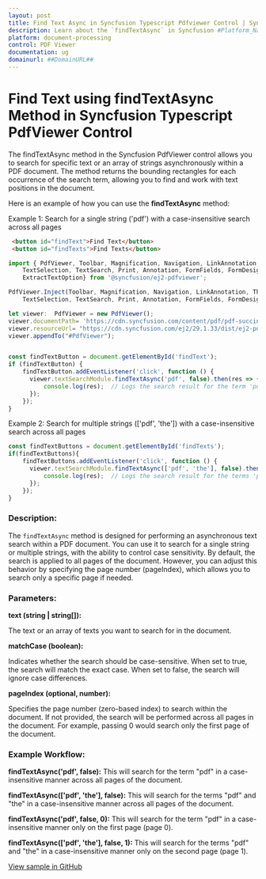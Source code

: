```yaml
---
layout: post
title: Find Text Async in Syncfusion Typescript Pdfviewer Control | Syncfusion
description: Learn about the `findTextAsync` in Syncfusion #Platform_Name## Pdfviewer control of Syncfusion Essential JS 2 and more.
platform: document-processing
control: PDF Viewer
documentation: ug
domainurl: ##DomainURL##
---
```



# Find Text using findTextAsync Method in Syncfusion Typescript PdfViewer Control

The findTextAsync method in the Syncfusion PdfViewer control allows you to search for specific text or an array of strings asynchronously within a PDF document. The method returns the bounding rectangles for each occurrence of the search term, allowing you to find and work with text positions in the document.

Here is an example of how you can use the **findTextAsync** method:

Example 1: Search for a single string ('pdf') with a case-insensitive search across all pages

```html
 <button id="findText">Find Text</button>
 <button id="findTexts">Find Texts</button>
```
```ts
import { PdfViewer, Toolbar, Magnification, Navigation, LinkAnnotation, ThumbnailView, BookmarkView,
    TextSelection, TextSearch, Print, Annotation, FormFields, FormDesigner, PageOrganizer,
    ExtractTextOption} from '@syncfusion/ej2-pdfviewer';

PdfViewer.Inject(Toolbar, Magnification, Navigation, LinkAnnotation, ThumbnailView, BookmarkView,
    TextSelection, TextSearch, Print, Annotation, FormFields, FormDesigner, PageOrganizer);

let viewer:  PdfViewer = new PdfViewer();
viewer.documentPath= 'https://cdn.syncfusion.com/content/pdf/pdf-succinctly.pdf';
viewer.resourceUrl= "https://cdn.syncfusion.com/ej2/29.1.33/dist/ej2-pdfviewer-lib";
viewer.appendTo("#PdfViewer");


const findTextButton = document.getElementById('findText');
if (findTextButton) {
    findTextButton.addEventListener('click', function () {
      viewer.textSearchModule.findTextAsync('pdf', false).then(res => {
          console.log(res);  // Logs the search result for the term 'pdf'
      });
    });
}
```
Example 2: Search for multiple strings (['pdf', 'the']) with a case-insensitive search across all pages
```ts
const findTextButtons = document.getElementById('findTexts');
if(findTextButtons){
    findTextButtons.addEventListener('click', function () {
      viewer.textSearchModule.findTextAsync(['pdf', 'the'], false).then(res => {
          console.log(res);  // Logs the search result for the terms 'pdf' and 'the'
      });
    });
}
```

### Description:

The `findTextAsync` method is designed for performing an asynchronous text search within a PDF document. You can use it to search for a single string or multiple strings, with the ability to control case sensitivity. By default, the search is applied to all pages of the document. However, you can adjust this behavior by specifying the page number (pageIndex), which allows you to search only a specific page if needed.

### Parameters:

**text (string | string[]):**

The text or an array of texts you want to search for in the document.

**matchCase (boolean):**

Indicates whether the search should be case-sensitive.
When set to true, the search will match the exact case.
When set to false, the search will ignore case differences.

**pageIndex (optional, number):**

Specifies the page number (zero-based index) to search within the document.
If not provided, the search will be performed across all pages in the document.
For example, passing 0 would search only the first page of the document.

### Example Workflow:

**findTextAsync('pdf', false):**
This will search for the term "pdf" in a case-insensitive manner across all pages of the document.

**findTextAsync(['pdf', 'the'], false):**
This will search for the terms "pdf" and "the" in a case-insensitive manner across all pages of the document.

**findTextAsync('pdf', false, 0):**
This will search for the term "pdf" in a case-insensitive manner only on the first page (page 0).

**findTextAsync(['pdf', 'the'], false, 1):**
This will search for the terms "pdf" and "the" in a case-insensitive manner only on the second page (page 1).

[View sample in GitHub](https://github.com/SyncfusionExamples/typescript-pdf-viewer-examples/tree/master/How%20to/)